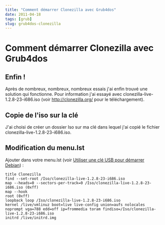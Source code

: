 ```yaml
---
title: "Comment démarrer Clonezilla avec Grub4dos"
date: 2011-04-18
tags: [grub]
slug: grub4dos-clonezilla
---
```

# Comment démarrer Clonezilla avec Grub4dos

## Enfin !
Après de nombreux, nombreux, nombreux essais j'ai enfin trouvé une solution qui fonctionne. Pour information j'ai essayé avec clonezilla-live-1.2.8-23-i686.iso (voir http://clonezilla.org/ pour le téléchargement).

## Copie de l'iso sur la clé

J'ai choisi de créer un dossier Iso sur ma clé dans lequel j'ai copié le fichier clonezilla-live-1.2.8-23-i686.iso.

## Modification du menu.lst

Ajouter dans votre menu.lst (voir [Utiliser une clé USB pour démarrer Debian](/blog/grub4dos-usb-debian)) :

```
title Clonezilla 
find --set-root /Iso/clonezilla-live-1.2.8-23-i686.iso 
map --heads=0 --sectors-per-track=0 /Iso/clonezilla-live-1.2.8-23-i686.iso (0xff) 
map --hook 
root (0xff)
loopback loop /Iso/clonezilla-live-1.2.8-23-i686.iso 
kernel /live/vmlinuz boot=live live-config union=aufs nolocales noprompt vga=788 edd=off ip=frommedia toram findiso=/Iso/clonezilla-live-1.2.8-23-i686.iso 
initrd /live/initrd.img 
```





